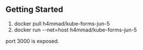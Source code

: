 ## Getting Started

1. docker pull h4mmad/kube-forms-jun-5
2. docker run --net=host h4mmad/kube-forms-jun-5

port 3000 is exposed.
